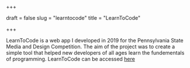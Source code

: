 +++

draft = false
slug = "learntocode"
title = "LearnToCode"

+++


LearnToCode is a web app I developed in 2019 for the Pennsylvania State Media and Design Competition. The aim of the project was to create a simple tool that helped new developers of all ages learn the fundementals of programming. LearnToCode can be accessed [here](https://wyattpfeil.com/learntocode)